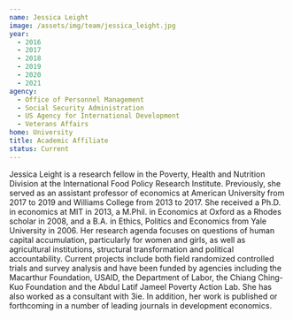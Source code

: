 ```yaml
---
name: Jessica Leight
image: /assets/img/team/jessica_leight.jpg
year: 
  - 2016
  - 2017
  - 2018
  - 2019
  - 2020
  - 2021
agency:
  - Office of Personnel Management
  - Social Security Administration
  - US Agency for International Development
  - Veterans Affairs
home: University
title: Academic Affiliate 
status: Current
---
```


Jessica Leight is a research fellow in the Poverty, Health and Nutrition Division at the International Food Policy Research Institute. Previously, she served as an assistant professor of economics at American University from 2017 to 2019 and Williams College from 2013 to 2017. She received a Ph.D. in economics at MIT in 2013, a M.Phil. in Economics at Oxford as a Rhodes scholar in 2008, and a B.A. in Ethics, Politics and Economics from Yale University in 2006. Her research agenda focuses on questions of human capital accumulation, particularly for women and girls, as well as agricultural institutions, structural transformation and political accountability. Current projects include both field randomized controlled trials and survey analysis and have been funded by agencies including the Macarthur Foundation, USAID, the Department of Labor, the Chiang Ching-Kuo Foundation and the Abdul Latif Jameel Poverty Action Lab. She has also worked as a consultant with 3ie.  In addition, her work is published or forthcoming in a number of leading journals in development economics.
